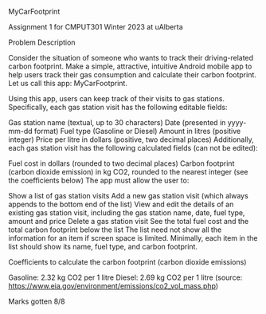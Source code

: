 MyCarFootprint

Assignment 1 for CMPUT301 Winter 2023 at uAlberta


Problem Description

Consider the situation of someone who wants to track their driving-related carbon footprint. Make a simple, attractive, intuitive Android mobile app to help users track their gas consumption and calculate their carbon footprint. Let us call this app: MyCarFootprint.

Using this app, users can keep track of their visits to gas stations. Specifically, each gas station visit has the following editable fields:

Gas station name (textual, up to 30 characters)
Date (presented in yyyy-mm-dd format)
Fuel type (Gasoline or Diesel)
Amount in litres (positive integer)
Price per litre in dollars (positive, two decimal places)
Additionally, each gas station visit has the following calculated fields (can not be edited):

Fuel cost in dollars (rounded to two decimal places)
Carbon footprint (carbon dioxide emission) in kg CO2, rounded to the nearest integer (see the coefficients below)
The app must allow the user to:

Show a list of gas station visits
Add a new gas station visit (which always appends to the bottom end of the list)
View and edit the details of an existing gas station visit, including the gas station name, date, fuel type, amount and price
Delete a gas station visit
See the total fuel cost and the total carbon footprint below the list
The list need not show all the information for an item if screen space is limited. Minimally, each item in the list should show its name, fuel type, and carbon footprint.

Coefficients to calculate the carbon footprint (carbon dioxide emissions)

Gasoline: 2.32 kg CO2 per 1 litre
Diesel: 2.69 kg CO2 per 1 litre
(source: https://www.eia.gov/environment/emissions/co2_vol_mass.php)

Marks gotten 8/8
